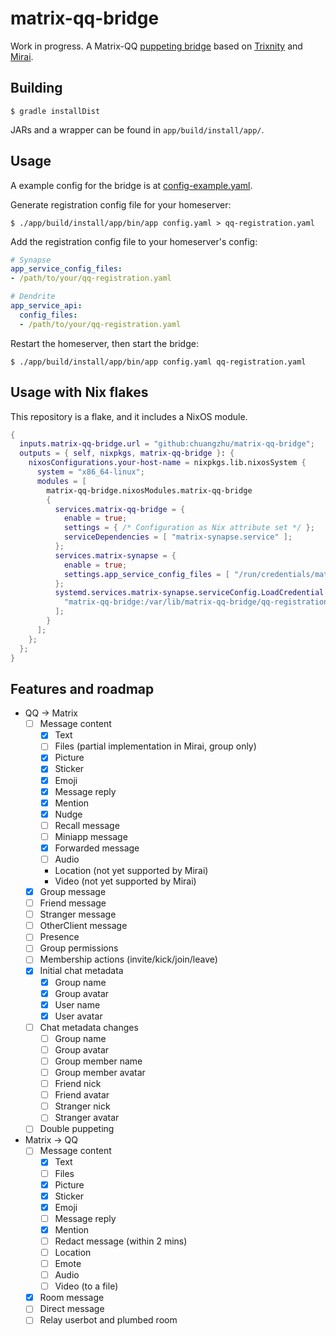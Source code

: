 # matrix-qq-bridge

Work in progress. A Matrix-QQ [puppeting bridge](https://matrix.org/docs/guides/types-of-bridging#simple-puppeted-bridge) based on [Trixnity](https://gitlab.com/benkuly/trixnity) and [Mirai](https://github.com/mamoe/mirai).

## Building

```shellsession
$ gradle installDist
```

JARs and a wrapper can be found in `app/build/install/app/`.

## Usage

A example config for the bridge is at [config-example.yaml](./config-example.yaml).

Generate registration config file for your homeserver:

```shellsession
$ ./app/build/install/app/bin/app config.yaml > qq-registration.yaml
```

Add the registration config file to your homeserver's config:

```yaml
# Synapse
app_service_config_files:
- /path/to/your/qq-registration.yaml

# Dendrite
app_service_api:
  config_files:
  - /path/to/your/qq-registration.yaml
```

Restart the homeserver, then start the bridge:

```shellsession
$ ./app/build/install/app/bin/app config.yaml qq-registration.yaml
```

## Usage with Nix flakes

This repository is a flake, and it includes a NixOS module.

```nix
{
  inputs.matrix-qq-bridge.url = "github:chuangzhu/matrix-qq-bridge";
  outputs = { self, nixpkgs, matrix-qq-bridge }: {
    nixosConfigurations.your-host-name = nixpkgs.lib.nixosSystem {
      system = "x86_64-linux";
      modules = [
        matrix-qq-bridge.nixosModules.matrix-qq-bridge
        {
          services.matrix-qq-bridge = {
            enable = true;
            settings = { /* Configuration as Nix attribute set */ };
            serviceDependencies = [ "matrix-synapse.service" ];
          };
          services.matrix-synapse = {
            enable = true;
            settings.app_service_config_files = [ "/run/credentials/matrix-synapse.service/matrix-qq-bridge" ];
          };
          systemd.services.matrix-synapse.serviceConfig.LoadCredential = [
            "matrix-qq-bridge:/var/lib/matrix-qq-bridge/qq-registration.yaml"
          ];
        }
      ];
    };
  };
}
```

## Features and roadmap

* QQ → Matrix
  * [ ] Message content
    * [x] Text
    * [ ] Files (partial implementation in Mirai, group only)
    * [x] Picture
    * [x] Sticker
    * [x] Emoji
    * [x] Message reply
    * [x] Mention
    * [x] Nudge
    * [ ] Recall message
    * [ ] Miniapp message
    * [x] Forwarded message
    * [ ] Audio
    * Location (not yet supported by Mirai)
    * Video (not yet supported by Mirai)
  * [x] Group message
  * [ ] Friend message
  * [ ] Stranger message
  * [ ] OtherClient message
  * [ ] Presence
  * [ ] Group permissions
  * [ ] Membership actions (invite/kick/join/leave)
  * [x] Initial chat metadata
    * [x] Group name
    * [x] Group avatar
    * [x] User name
    * [x] User avatar
  * [ ] Chat metadata changes
    * [ ] Group name
    * [ ] Group avatar
    * [ ] Group member name
    * [ ] Group member avatar
    * [ ] Friend nick
    * [ ] Friend avatar
    * [ ] Stranger nick
    * [ ] Stranger avatar
  * [ ] Double puppeting
* Matrix → QQ
  * [ ] Message content
    * [x] Text
    * [ ] Files
    * [x] Picture
    * [x] Sticker
    * [x] Emoji
    * [ ] Message reply
    * [x] Mention
    * [ ] Redact message (within 2 mins)
    * [ ] Location
    * [ ] Emote
    * [ ] Audio
    * [ ] Video (to a file)
  * [x] Room message
  * [ ] Direct message
  * [ ] Relay userbot and plumbed room
